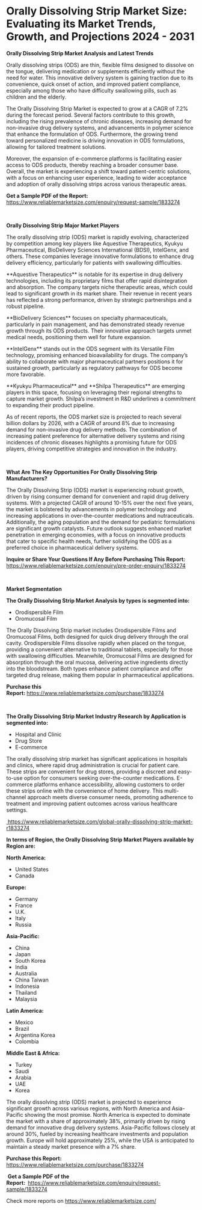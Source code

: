 <p><h1>Orally Dissolving Strip Market Size: Evaluating its Market Trends, Growth, and Projections 2024 - 2031</h1></p><p><strong>Orally Dissolving Strip Market Analysis and Latest Trends</strong></p>
<p><p>Orally dissolving strips (ODS) are thin, flexible films designed to dissolve on the tongue, delivering medication or supplements efficiently without the need for water. This innovative delivery system is gaining traction due to its convenience, quick onset of action, and improved patient compliance, especially among those who have difficulty swallowing pills, such as children and the elderly.</p><p>The Orally Dissolving Strip Market is expected to grow at a CAGR of 7.2% during the forecast period. Several factors contribute to this growth, including the rising prevalence of chronic diseases, increasing demand for non-invasive drug delivery systems, and advancements in polymer science that enhance the formulation of ODS. Furthermore, the growing trend toward personalized medicine is driving innovation in ODS formulations, allowing for tailored treatment solutions. </p><p>Moreover, the expansion of e-commerce platforms is facilitating easier access to ODS products, thereby reaching a broader consumer base. Overall, the market is experiencing a shift toward patient-centric solutions, with a focus on enhancing user experience, leading to wider acceptance and adoption of orally dissolving strips across various therapeutic areas.</p></p>
<p><strong>Get a Sample PDF of the Report:&nbsp;</strong> <a href="https://www.reliablemarketsize.com/enquiry/request-sample/1833274?utm_campaign=1131&utm_medium=2&utm_source=Github&utm_content=ia&utm_term=01012025&utm_id=orally-dissolving-strip">https://www.reliablemarketsize.com/enquiry/request-sample/1833274</a></p>
<p>&nbsp;</p>
<p><strong>Orally Dissolving Strip Major Market Players</strong></p>
<p><p>The orally dissolving strip (ODS) market is rapidly evolving, characterized by competition among key players like Aquestive Therapeutics, Kyukyu Pharmaceutical, BioDelivery Sciences International (BDSI), IntelGenx, and others. These companies leverage innovative formulations to enhance drug delivery efficiency, particularly for patients with swallowing difficulties.</p><p>**Aquestive Therapeutics** is notable for its expertise in drug delivery technologies, including its proprietary films that offer rapid disintegration and absorption. The company targets niche therapeutic areas, which could lead to significant growth in its market share. Their revenue in recent years has reflected a strong performance, driven by strategic partnerships and a robust pipeline.</p><p>**BioDelivery Sciences** focuses on specialty pharmaceuticals, particularly in pain management, and has demonstrated steady revenue growth through its ODS products. Their innovative approach targets unmet medical needs, positioning them well for future expansion. </p><p>**IntelGenx** stands out in the ODS segment with its Versatile Film technology, promising enhanced bioavailability for drugs. The company’s ability to collaborate with major pharmaceutical partners positions it for sustained growth, particularly as regulatory pathways for ODS become more favorable.</p><p>**Kyukyu Pharmaceutical** and **Shilpa Therapeutics** are emerging players in this space, focusing on leveraging their regional strengths to capture market growth. Shilpa’s investment in R&D underlines a commitment to expanding their product pipeline.</p><p>As of recent reports, the ODS market size is projected to reach several billion dollars by 2026, with a CAGR of around 8% due to increasing demand for non-invasive drug delivery methods. The combination of increasing patient preference for alternative delivery systems and rising incidences of chronic diseases highlights a promising future for ODS players, driving competitive strategies and innovation in the industry.</p></p>
<p>&nbsp;</p>
<p><strong>What Are The Key Opportunities For Orally Dissolving Strip Manufacturers?</strong></p>
<p><p>The Orally Dissolving Strip (ODS) market is experiencing robust growth, driven by rising consumer demand for convenient and rapid drug delivery systems. With a projected CAGR of around 10-15% over the next five years, the market is bolstered by advancements in polymer technology and increasing applications in over-the-counter medications and nutraceuticals. Additionally, the aging population and the demand for pediatric formulations are significant growth catalysts. Future outlook suggests enhanced market penetration in emerging economies, with a focus on innovative products that cater to specific health needs, further solidifying the ODS as a preferred choice in pharmaceutical delivery systems.</p></p>
<p><strong>Inquire or Share Your Questions If Any Before Purchasing This Report:</strong> <a href="https://www.reliablemarketsize.com/enquiry/pre-order-enquiry/1833274?utm_campaign=1131&utm_medium=2&utm_source=Github&utm_content=ia&utm_term=01012025&utm_id=orally-dissolving-strip">https://www.reliablemarketsize.com/enquiry/pre-order-enquiry/1833274</a></p>
<p>&nbsp;</p>
<p><strong>Market Segmentation</strong></p>
<p><strong>The Orally Dissolving Strip Market Analysis by types is segmented into:</strong></p>
<p><ul><li>Orodispersible Film</li><li>Oromucosal Film</li></ul></p>
<p><p>The Orally Dissolving Strip market includes Orodispersible Films and Oromucosal Films, both designed for quick drug delivery through the oral cavity. Orodispersible Films dissolve rapidly when placed on the tongue, providing a convenient alternative to traditional tablets, especially for those with swallowing difficulties. Meanwhile, Oromucosal Films are designed for absorption through the oral mucosa, delivering active ingredients directly into the bloodstream. Both types enhance patient compliance and offer targeted drug release, making them popular in pharmaceutical applications.</p></p>
<p><strong>Purchase this Report:&nbsp;</strong><a href="https://www.reliablemarketsize.com/purchase/1833274?utm_campaign=1131&utm_medium=2&utm_source=Github&utm_content=ia&utm_term=01012025&utm_id=orally-dissolving-strip">https://www.reliablemarketsize.com/purchase/1833274</a></p>
<p>&nbsp;</p>
<p><strong>The Orally Dissolving Strip Market Industry Research by Application is segmented into:</strong></p>
<p><ul><li>Hospital and Clinic</li><li>Drug Store</li><li>E-commerce</li></ul></p>
<p><p>The orally dissolving strip market has significant applications in hospitals and clinics, where rapid drug administration is crucial for patient care. These strips are convenient for drug stores, providing a discreet and easy-to-use option for consumers seeking over-the-counter medications. E-commerce platforms enhance accessibility, allowing customers to order these strips online with the convenience of home delivery. This multi-channel approach meets diverse consumer needs, promoting adherence to treatment and improving patient outcomes across various healthcare settings.</p></p>
<p><a href="https://www.reliablemarketsize.com/global-orally-dissolving-strip-market-r1833274?utm_campaign=1131&utm_medium=2&utm_source=Github&utm_content=ia&utm_term=01012025&utm_id=orally-dissolving-strip">&nbsp;https://www.reliablemarketsize.com/global-orally-dissolving-strip-market-r1833274</a></p>
<p><strong>In terms of Region, the Orally Dissolving Strip Market Players available by Region are:</strong></p>
<p>
    <p> <strong> North America: </strong>
        <ul>
            <li>United States</li>
            <li>Canada</li>
        </ul>
        </p> 
    <p> <strong> Europe: </strong>
        <ul>
            <li>Germany</li>
            <li>France</li>
            <li>U.K.</li>
            <li>Italy</li>
            <li>Russia</li>
        </ul>
        </p> 
    <p> <strong> Asia-Pacific: </strong>
        <ul>
            <li>China</li>
            <li>Japan</li>
            <li>South Korea</li>
            <li>India</li>
            <li>Australia</li>
            <li>China Taiwan</li>
            <li>Indonesia</li>
            <li>Thailand</li>
            <li>Malaysia</li>
        </ul>
        </p> 
    <p> <strong> Latin America: </strong>
        <ul>
            <li>Mexico</li>
            <li>Brazil</li>
            <li>Argentina Korea</li>
            <li>Colombia</li>
        </ul>
        </p> 
    <p> <strong> Middle East & Africa: </strong>
        <ul>
            <li>Turkey</li>
            <li>Saudi</li>
            <li>Arabia</li>
            <li>UAE</li>
            <li>Korea</li>
        </ul>
    </p>
    </p>
<p><p>The orally dissolving strip (ODS) market is projected to experience significant growth across various regions, with North America and Asia-Pacific showing the most promise. North America is expected to dominate the market with a share of approximately 38%, primarily driven by rising demand for innovative drug delivery systems. Asia-Pacific follows closely at around 30%, fueled by increasing healthcare investments and population growth. Europe will hold approximately 25%, while the USA is anticipated to maintain a steady market presence with a 7% share.</p></p>
<p><strong>Purchase this Report: </strong><a href="https://www.reliablemarketsize.com/purchase/1833274?utm_campaign=1131&utm_medium=2&utm_source=Github&utm_content=ia&utm_term=01012025&utm_id=orally-dissolving-strip">https://www.reliablemarketsize.com/purchase/1833274</a></p>
<p>&nbsp;<strong>Get a Sample PDF of the Report:&nbsp;&nbsp;</strong><a href="https://www.reliablemarketsize.com/enquiry/request-sample/1833274?utm_campaign=1131&utm_medium=2&utm_source=Github&utm_content=ia&utm_term=01012025&utm_id=orally-dissolving-strip">https://www.reliablemarketsize.com/enquiry/request-sample/1833274</a></p>
<p><strong></strong></p>
<p>Check more reports on <a href="https://www.reliablemarketsize.com/?utm_campaign=1131&utm_medium=2&utm_source=Github&utm_content=ia&utm_term=01012025&utm_id=orally-dissolving-strip">https://www.reliablemarketsize.com/</a></p>
